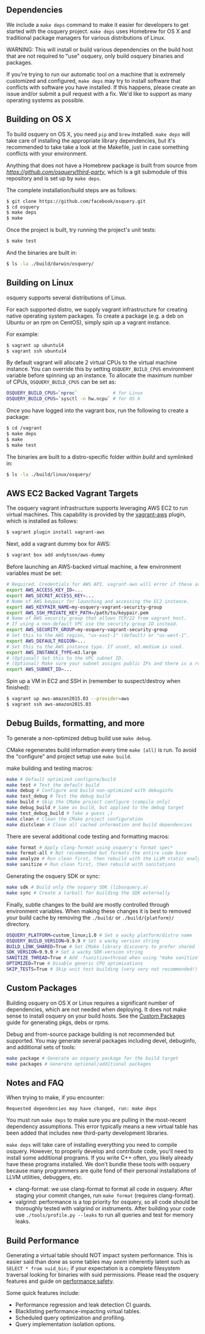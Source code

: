 ## Dependencies

We include a `make deps` command to make it easier for developers to get started with the osquery project. `make deps` uses Homebrew for OS X and traditional package managers for various distributions of Linux.

WARNING: This will install or build various dependencies on the build host that are not required to "use" osquery, only build osquery binaries and packages.

 If you're trying to run our automatic tool on a machine that is extremely customized and configured, `make deps` may try to install software that conflicts with software you have installed. If this happens, please create an issue and/or submit a pull request with a fix. We'd like to support as many operating systems as possible.

## Building on OS X

To build osquery on OS X, you need `pip` and `brew` installed. `make deps` will take care of installing the appropriate library dependencies, but it's recommended to take take a look at the Makefile, just in case
something conflicts with your environment.

Anything that does not have a Homebrew package is built from source from _https://github.com/osquery/third-party_, which is a git submodule of this repository and is set up by `make deps`.

The complete installation/build steps are as follows:

```sh
$ git clone https://github.com/facebook/osquery.git
$ cd osquery
$ make deps
$ make
```

Once the project is built, try running the project's unit tests:

```sh
$ make test
```

And the binaries are built in:

```sh
$ ls -la ./build/darwin/osquery/
```

## Building on Linux

osquery supports several distributions of Linux.

For each supported distro, we supply vagrant infrastructure for creating native operating system packages. To create a package (e.g. a deb on Ubuntu or an rpm on CentOS), simply spin up a vagrant instance.

For example:

```sh
$ vagrant up ubuntu14
$ vagrant ssh ubuntu14
```

By default vagrant will allocate 2 virtual CPUs to the virtual machine instance. You can override this by setting `OSQUERY_BUILD_CPUS` environment variable before spinning up an instance. To allocate the maximum number of CPUs, `OSQUERY_BUILD_CPUS` can be set as:

```sh
OSQUERY_BUILD_CPUS=`nproc`             # for Linux
OSQUERY_BUILD_CPUS=`sysctl -n hw.ncpu` # for OS X
```

Once you have logged into the vagrant box, run the following to create a package:

```sh
$ cd /vagrant
$ make deps
$ make
$ make test
```

The binaries are built to a distro-specific folder within *build* and symlinked in:

```sh
$ ls -la ./build/linux/osquery/
```

## AWS EC2 Backed Vagrant Targets

The osquery vagrant infrastructure supports leveraging AWS EC2 to run virtual machines.
This capability is provided by the [vagrant-aws](https://github.com/mitchellh/vagrant-aws) plugin, which is installed as follows:

```sh
$ vagrant plugin install vagrant-aws
```

Next, add a vagrant dummy box for AWS:

```sh
$ vagrant box add andytson/aws-dummy
```

Before launching an AWS-backed virtual machine, a few environment variables must be set:

```sh
# Required. Credentials for AWS API. vagrant-aws will error if these are unset.
export AWS_ACCESS_KEY_ID=...
export AWS_SECRET_ACCESS_KEY=...
# Name of AWS keypair for launching and accessing the EC2 instance.
export AWS_KEYPAIR_NAME=my-osquery-vagrant-security-group
export AWS_SSH_PRIVATE_KEY_PATH=/path/to/keypair.pem
# Name of AWS security group that allows TCP/22 from vagrant host.
# If using a non-default VPC use the security group ID instead.
export AWS_SECURITY_GROUP=my-osquery-vagrant-security-group
# Set this to the AWS region, "us-east-1" (default) or "us-west-1".
export AWS_DEFAULT_REGION=...
# Set this to the AWS instance type. If unset, m3.medium is used.
export AWS_INSTANCE_TYPE=m3.large
# (Optional) Set this to the VPC subnet ID.
# (Optional) Make sure your subnet assigns public IPs and there is a route.
export AWS_SUBNET_ID=...
```

Spin up a VM in EC2 and SSH in (remember to suspect/destroy when finished):

```sh
$ vagrant up aws-amazon2015.03 --provider=aws
$ vagrant ssh aws-amazon2015.03
```

## Debug Builds, formatting, and more

To generate a non-optimized debug build use `make debug`.

CMake regenerates build information every time `make [all]` is run. To avoid the "configure" and project setup use `make build`.

make building and testing macros:

```sh
make # Default optimized configure/build
make test # Test the default build
make debug # Configure and build non-optimized with debuginfo
make test_debug # Test the debug build
make build # Skip the CMake project configure (compile only)
make debug_build # Same as build, but applied to the debug target
make test_debug_build # Take a guess ;)
make clean # Clean the CMake project configuration
make distclean # Clean all cached information and build dependencies
```

There are several additional code testing and formatting macros:

```sh
make format # Apply clang-format using osquery's format spec*
make format-all # Not recommended but formats the entire code base
make analyze # Run clean first, then rebuild with the LLVM static analyzer
make sanitize # Run clean first, then rebuild with sanitations
```

Generating the osquery SDK or sync:

```sh
make sdk # Build only the osquery SDK (libosquery.a)
make sync # Create a tarball for building the SDK externally
```

Finally, subtle changes to the build are mostly controlled through environment
variables. When making these changes it is best to removed your build cache
by removing the `./build/` or `./build/{platform}/` directory.

```sh
OSQUERY_PLATFORM=custom_linux;1.0 # Set a wacky platform/distro name
OSQUERY_BUILD_VERSION=9.9.9 # Set a wacky version string
BUILD_LINK_SHARED=True # Set CMake library discovery to prefer shared libraries
SDK_VERSION=9.9.9 # Set a wacky SDK-version string
SANITIZE_THREAD=True # Add -fsanitize=thread when using "make sanitize"
OPTIMIZED=True # Disable generic CPU optimizations
SKIP_TESTS=True # Skip unit test building (very very not recommended!)
```

## Custom Packages

Building osquery on OS X or Linux requires a significant number of dependencies, which are not needed when deploying. It does not make sense to install osquery on your build hosts. See the [Custom Packages](../installation/custom-packages.md) guide for generating pkgs, debs or rpms.

Debug and from-source package building is not recommended but supported. You may generate several packages including devel, debuginfo, and additional sets of tools:

```sh
make package # Generate an osquery package for the build target
make packages # Generate optional/additional packages
```

## Notes and FAQ


When trying to make, if you encounter:

```
Requested dependencies may have changed, run: make deps
```

You must run `make deps` to make sure you are pulling in the most-recent dependency assumptions. This error typically means a new virtual table has been added that includes new third-party development libraries.

`make deps` will take care of installing everything you need to compile osquery. However, to properly develop and contribute code, you'll need to install some additional programs. If you write C++ often, you likely already have these programs installed. We don't bundle these tools with osquery because many programmers are quite fond of their personal installations of LLVM utilities, debuggers, etc.

- clang-format: we use clang-format to format all code in osquery. After staging your commit changes, run `make format` (requires clang-format).
- valgrind: performance is a top priority for osquery, so all code should be thoroughly tested with valgrind or instruments. After building your code use `./tools/profile.py --leaks` to run all queries and test for memory leaks.

## Build Performance

Generating a virtual table should NOT impact system performance. This is easier said than done as some tables may _seem_ inherently latent such as `SELECT * from suid_bin;` if your expectation is a complete filesystem traversal looking for binaries with suid permissions. Please read the osquery features and guide on [performance safety](../deployment/performance-safety.md).

Some quick features include:

* Performance regression and leak detection CI guards.
* Blacklisting performance-impacting virtual tables.
* Scheduled query optimization and profiling.
* Query implementation isolation options.
